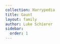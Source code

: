 ```yaml
---
collection: Harrypedia
title: Gaunt
layout: family
author: Luke Schierer
sidebar:
  order: 1
---
```




